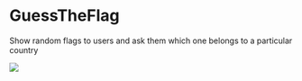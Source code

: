 # GuessTheFlag
Show random flags to users and ask them which one belongs to a particular country

<a href="http://www.dazzlejunction.com/generators/image-generator.php" title="html image code" target="_blank"><img src="https://media.giphy.com/media/RTurOka4Dm5lm/giphy.gif" border="0"></a>
